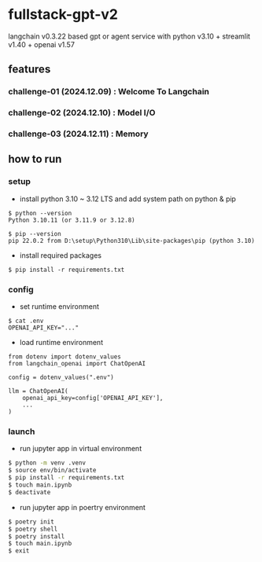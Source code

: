 # fullstack-gpt-v2
langchain v0.3.22 based gpt or agent service with python v3.10 + streamlit v1.40 + openai v1.57


## features

### challenge-01 (2024.12.09) : Welcome To Langchain
### challenge-02 (2024.12.10) : Model I/O
### challenge-03 (2024.12.11) : Memory


## how to run

### setup

-   install python 3.10 ~ 3.12 LTS and add system path on python & pip

```
$ python --version
Python 3.10.11 (or 3.11.9 or 3.12.8)

$ pip --version
pip 22.0.2 from D:\setup\Python310\Lib\site-packages\pip (python 3.10)

```

-   install required packages

```
$ pip install -r requirements.txt
```

### config

-   set runtime environment

```
$ cat .env
OPENAI_API_KEY="..."
```

-   load runtime environment

```
from dotenv import dotenv_values
from langchain_openai import ChatOpenAI

config = dotenv_values(".env")

llm = ChatOpenAI(
    openai_api_key=config['OPENAI_API_KEY'],
    ...
)
```

### launch

-   run jupyter app in virtual environment

```bash
$ python -m venv .venv
$ source env/bin/activate
$ pip install -r requirements.txt
$ touch main.ipynb
$ deactivate
```

-   run jupyter app in poertry environment

```bash
$ poetry init
$ poetry shell
$ poetry install
$ touch main.ipynb
$ exit
```
